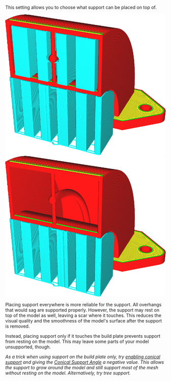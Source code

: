 This setting allows you to choose what support can be placed on top of.

![Support is generated for all overhanging surfaces](../images/support_type_everywhere.png)
![Support is only generated where it can rest on the build plate](../images/support_type_touching_buildplate.png)

Placing support everywhere is more reliable for the support. All overhangs that would sag are supported properly. However, the support may rest on top of the model as well, leaving a scar where it touches. This reduces the visual quality and the smoothness of the model's surface after the support is removed.

Instead, placing support only if it touches the build plate prevents support from resting on the model. This may leave some parts of your model unsupported, though.

*As a trick when using support on the build plate only, try [enabling conical support](support_conical_enabled.md) and giving the [Conical Support Angle](support_conical_angle.md) a negative value. This allows the support to grow around the model and still support most of the mesh without resting on the model. Alternatively, try tree support.*